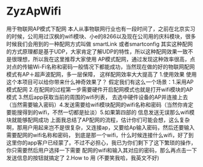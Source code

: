 # ZyzApWifi
用于物联网AP模式下配网
本人从事物联网行业也有一段时间了，之前在北京实习的时候，公司用过汉枫的wifi模块、小e的8266以及现在公司用的庆科模块，很多时候我们会用到的一种配网方式叫做
smartLink 或者smartconfig 其实这种配网的方式原理都是基于UDP，大家肯定了解UDP的特性，所以这种配网效果一致不是很理想，所以我在这里推荐大家使用
AP模式配网，通过发现这种效率很高，点对点的传输Wi-Fi名称和密码一般情况下都能成功，当然现在做的好的物联网配网模式有AP＋超声波配网，多一层保障，
这样配网效率大大提高了
1.使用效果 
使用这个本项目可以给你带来什么神奇效果了？
假定我们有这么一个场景：1.采用AP模式配网 2.在配网的过程第一步需要硬件开启配网模式也就是打开wifi模块的AP模式 3.然后app获取当前的周围的wifi列表，
去选中硬件设备的AP并连接上去（当然需要输入密码）4.发送需要给wifi模块配网的wifi名称和密码（当然你肯定要能搜得到的wifi，不然一切都是扯淡）5.如果第四部的
信息发送无误那么wifi模块就能够配网成功
上面我总结了AP配网的流程，估计你们可能会想，这么复杂啊，那用户用起来岂不是很复杂，又连接ap，又要给Ap输入密码，然后还要输入需要配网的wifi名称和密码，
到底是那一个wifi，什么时候连接什么wifi，好了到这里你的app客户已经蒙了。不过不必担心，我已为你们剩下了这下繁琐的操作，你只需要然后用户选择一下需要
配网的wifi和输入其对应的密码，那么再点击一下发送信息的按钮就搞定了
2.How to 用 (不要笑我哈，我英文不好)
